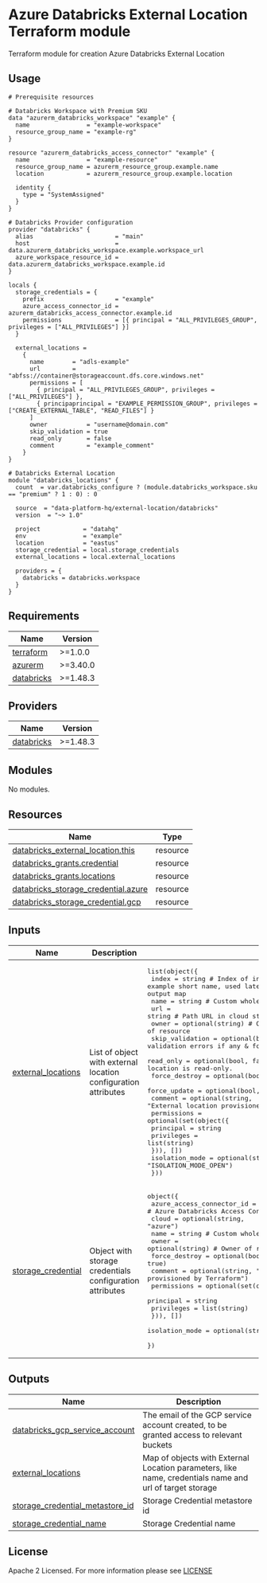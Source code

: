# Azure Databricks External Location Terraform module
Terraform module for creation Azure Databricks External Location

## Usage
```hcl
# Prerequisite resources

# Databricks Workspace with Premium SKU
data "azurerm_databricks_workspace" "example" {
  name                = "example-workspace"
  resource_group_name = "example-rg"
}

resource "azurerm_databricks_access_connector" "example" {
  name                = "example-resource"
  resource_group_name = azurerm_resource_group.example.name
  location            = azurerm_resource_group.example.location

  identity {
    type = "SystemAssigned"
  }
}

# Databricks Provider configuration
provider "databricks" {
  alias                       = "main"
  host                        = data.azurerm_databricks_workspace.example.workspace_url
  azure_workspace_resource_id = data.azurerm_databricks_workspace.example.id
}

locals {
  storage_credentials = {
    prefix                    = "example"
    azure_access_connector_id = azurerm_databricks_access_connector.example.id
    permissions               = [{ principal = "ALL_PRIVILEGES_GROUP", privileges = ["ALL_PRIVILEGES"] }]
  }
  
  external_locations = 
    {
      name        = "adls-example"
      url         = "abfss://container@storageaccount.dfs.core.windows.net"
      permissions = [
        { principal = "ALL_PRIVILEGES_GROUP", privileges = ["ALL_PRIVILEGES"] },
        { principaprincipal = "EXAMPLE_PERMISSION_GROUP", privileges = ["CREATE_EXTERNAL_TABLE", "READ_FILES"] }
      ]    
      owner           = "username@domain.com"
      skip_validation = true
      read_only       = false
      comment         = "example_comment"
    }    
}

# Databricks External Location 
module "databricks_locations" {
  count  = var.databricks_configure ? (module.databricks_workspace.sku == "premium" ? 1 : 0) : 0

  source  = "data-platform-hq/external-location/databricks"
  version  = "~> 1.0"

  project            = "datahq"
  env                = "example"
  location           = "eastus"
  storage_credential = local.storage_credentials
  external_locations = local.external_locations

  providers = {
    databricks = databricks.workspace
  }
}
```

<!-- BEGIN_TF_DOCS -->
## Requirements

| Name | Version |
|------|---------|
| <a name="requirement_terraform"></a> [terraform](#requirement\_terraform) | >=1.0.0 |
| <a name="requirement_azurerm"></a> [azurerm](#requirement\_azurerm) | >=3.40.0 |
| <a name="requirement_databricks"></a> [databricks](#requirement\_databricks) | >=1.48.3 |

## Providers

| Name | Version |
|------|---------|
| <a name="provider_databricks"></a> [databricks](#provider\_databricks) | >=1.48.3 |

## Modules

No modules.

## Resources

| Name | Type |
|------|------|
| [databricks_external_location.this](https://registry.terraform.io/providers/databricks/databricks/latest/docs/resources/external_location) | resource |
| [databricks_grants.credential](https://registry.terraform.io/providers/databricks/databricks/latest/docs/resources/grants) | resource |
| [databricks_grants.locations](https://registry.terraform.io/providers/databricks/databricks/latest/docs/resources/grants) | resource |
| [databricks_storage_credential.azure](https://registry.terraform.io/providers/databricks/databricks/latest/docs/resources/storage_credential) | resource |
| [databricks_storage_credential.gcp](https://registry.terraform.io/providers/databricks/databricks/latest/docs/resources/storage_credential) | resource |

## Inputs

| Name | Description | Type | Default | Required |
|------|-------------|------|---------|:--------:|
| <a name="input_external_locations"></a> [external\_locations](#input\_external\_locations) | List of object with external location configuration attributes | <pre>list(object({<br>    index           = string                # Index of instance, for example short name, used later to access exact external location in output map<br>    name            = string                # Custom whole name of resource<br>    url             = string                # Path URL in cloud storage<br>    owner           = optional(string)      # Owner of resource<br>    skip_validation = optional(bool, true)  # Suppress validation errors if any & force save the external location<br>    read_only       = optional(bool, false) # Indicates whether the external location is read-only.<br>    force_destroy   = optional(bool, true)<br>    force_update    = optional(bool, true)<br>    comment         = optional(string, "External location provisioned by Terraform")<br>    permissions = optional(set(object({<br>      principal  = string<br>      privileges = list(string)<br>    })), [])<br>    isolation_mode = optional(string, "ISOLATION_MODE_OPEN")<br>  }))</pre> | `[]` | no |
| <a name="input_storage_credential"></a> [storage\_credential](#input\_storage\_credential) | Object with storage credentials configuration attributes | <pre>object({<br>    azure_access_connector_id = optional(string, null) # Azure Databricks Access Connector Id<br>    cloud                     = optional(string, "azure")<br>    name                      = string           # Custom whole name of resource<br>    owner                     = optional(string) # Owner of resource<br>    force_destroy             = optional(bool, true)<br>    comment                   = optional(string, "Managed identity credential provisioned by Terraform")<br>    permissions = optional(set(object({<br>      principal  = string<br>      privileges = list(string)<br>    })), [])<br>    isolation_mode = optional(string, "ISOLATION_MODE_OPEN")<br>  })</pre> | n/a | yes |

## Outputs

| Name | Description |
|------|-------------|
| <a name="output_databricks_gcp_service_account"></a> [databricks\_gcp\_service\_account](#output\_databricks\_gcp\_service\_account) | The email of the GCP service account created, to be granted access to relevant buckets |
| <a name="output_external_locations"></a> [external\_locations](#output\_external\_locations) | Map of objects with External Location parameters, like name, credentials name and url of target storage |
| <a name="output_storage_credential_metastore_id"></a> [storage\_credential\_metastore\_id](#output\_storage\_credential\_metastore\_id) | Storage Credential metastore id |
| <a name="output_storage_credential_name"></a> [storage\_credential\_name](#output\_storage\_credential\_name) | Storage Credential name |
<!-- END_TF_DOCS -->

## License

Apache 2 Licensed. For more information please see [LICENSE](https://github.com/data-platform-hq/terraform-databricks-external-location/blob/main/LICENSE)
